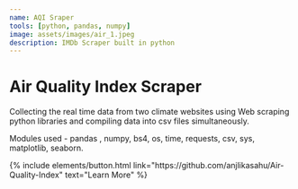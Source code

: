 ```yaml
---
name: AQI Sraper
tools: [python, pandas, numpy]
image: assets/images/air_1.jpeg
description: IMDb Scraper built in python
---
```


# Air Quality Index Scraper

Collecting the real time data from two climate websites using Web scraping python libraries and compiling data into csv files simultaneously.

Modules used - pandas , numpy, bs4, os, time, requests, csv, sys, matplotlib, seaborn.

<p class="text-center">
{% include elements/button.html link="https://github.com/anjlikasahu/Air-Quality-Index" text="Learn More" %}
</p>